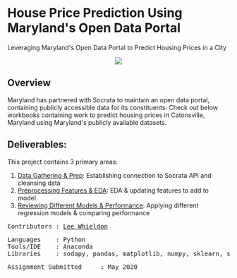 # House Price Prediction Using Maryland's Open Data Portal
Leveraging Maryland's Open Data Portal to Predict Housing Prices in a City

<p align="center">
<img src="https://opendata.maryland.gov/api/assets/A80F32FB-9ED4-46FF-98CE-80A6EE69851F?Maryland_ODP_Header_BLK.png" />
</p>

## Overview

Maryland has partnered with Socrata to maintain an open data portal, containing publicly accessible data for its constituents. Check out below workbooks containing work to predict housing prices in Catonsville, Maryland using Maryland's publicly available datasets.

## Deliverables:
This project contains 3 primary areas:

<ol>
  <li><a href=https://github.com/Lwhieldon/House-Price-Prediction-Using-MD-Data-Portal/blob/master/Step%201%20Data%20Preparation%20-%20MD%20Real%20Estate%20Property%20Assessment.ipynb>Data Gathering & Prep</a>: Establishing connection to Socrata API and cleansing data</li>
  <li> <a href=https://github.com/Lwhieldon/House-Price-Prediction-Using-MD-Data-Portal/blob/master/Step%202%20Data%20Preprocessing%20-%20Analyzing%2C%20Dummy%20%26%20Standardizing%20Data.ipynb>Preprocessing Features & EDA</a>: EDA & updating features to add to model. </li>
  <li><a href=https://github.com/Lwhieldon/House-Price-Prediction-Using-MD-Data-Portal/blob/master/Step%203%20Model%20-%20Linear%2C%20Ridge%2C%20%26%20Lasso%20Regression%20Comparison-Multiple%20Scores.ipynb>Reviewing Different Models & Performance</a>: Applying different regression models & comparing performance</li>
</ol>


<pre>
Contributors : <a href=https://github.com/Lwhieldon>Lee Whieldon</a>
</pre>

<pre>
Languages    : Python
Tools/IDE    : Anaconda
Libraries    : sodapy, pandas, matplotlib, numpy, sklearn, seaborn
</pre>

<pre>
Assignment Submitted     : May 2020
</pre>


